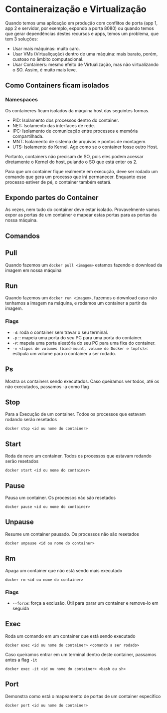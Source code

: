 # Containeraização e Virtualização

Quando temos uma aplicação em produção com conflitos de porta (app 1, app 2 e servidor, por exemplo, expondo a porta 8080)
ou quando temos que gerar dependências destes recursos e apps, temos um problema, que tem 3 soluções: 

- Usar mais máquinas: muito caro.
- Usar VMs (Virtualiçação) dentro de uma máquina: mais barato, porém, custoso no âmbito computacional.
- Usar Containers: mesmo efeito de Virtualização, mas não virtualizando o SO. Assim, é muito mais leve.

## Como Containers ficam isolados

### Namespaces

Os containeres ficam isolados da máquina host das seguintes formas.

- PID: Isolamento dos processos dentro do container.
- NET: Isolamento das interfaces de rede.
- IPC: Isolamento de comunicação entre processos e memória compartilhada.
- MNT: Isolamento de sistema de arquivos e pontos de montagem.
- UTS: Isolamento do Kernel. Age como se o container fosse outro Host.

Portanto, containers não precisam de SO, pois eles podem acessar diretamente o Kernel do host, pulando o SO
que está enter os 2.

Para que um container fique realmente em execução, deve ser rodado um comando que gera um processo que irá 
permanecer. Enquanto esse processo estiver de pé, o container também estará.

## Expondo partes do Container

As vezes, nem tudo do container deve estar isolado. Provavelmente vamos expor as portas de um container
e mapear estas portas para as portas da nossa máquina.

## Comandos

## Pull

Quando fazemos um `docker pull <imagem>` estamos fazendo o download da imagem em nossa máquina

## Run

Quando fazemos um `docker run <imagem>`, fazemos o download caso não tenhamos a imagem na máquina,
e rodamos um container a partir da imagem.

### Flags

- `-d`: roda o container sem travar o seu terminal.
- `-p` <porta do seu PC>:<porta do container>: mapeia uma porta do seu PC para uma porta do container.
- `-P`: mapeia uma porta aleatória do seu PC para uma fixa do container.
- `-v <tipos de volumes (bind-mount, volume do Docker e tmpfs)>`: estipula um volume para o container a ser rodado.

## Ps

Mostra os containers sendo executados. Caso queiramos ver todos, até os não executados, passamos -a como flag

## Stop

Para a Execução de um container. Todos os processos que estavam rodando serão resetados

	docker stop <id ou nome do container>

## Start

Roda de novo um container. Todos os processos que estavam rodando serão resetados

	docker start <id ou nome do container>

## Pause

Pausa um container. Os processos não são resetados

	docker pause <id ou nome do container>

## Unpause

Resume um container pausado. Os processos não são resetados

	docker unpause <id ou nome do container> 

## Rm

Apaga um container que não está sendo mais executado

	docker rm <id ou nome do container>

### Flags

- `--force`: força a exclusão. Útil para parar um container e remove-lo em seguida

## Exec

Roda um comando em um container que está sendo executado

	docker exec <id ou nome do container> <comando a ser rodado> 

Caso queiramos entrar em um terminal dentro deste container, passamos antes a flag `-it`

	docker exec -it <id ou nome do container> <bash ou sh> 

## Port

Demonstra como está o mapeamento de portas de um container específico

	docker port <id ou nome do container>
